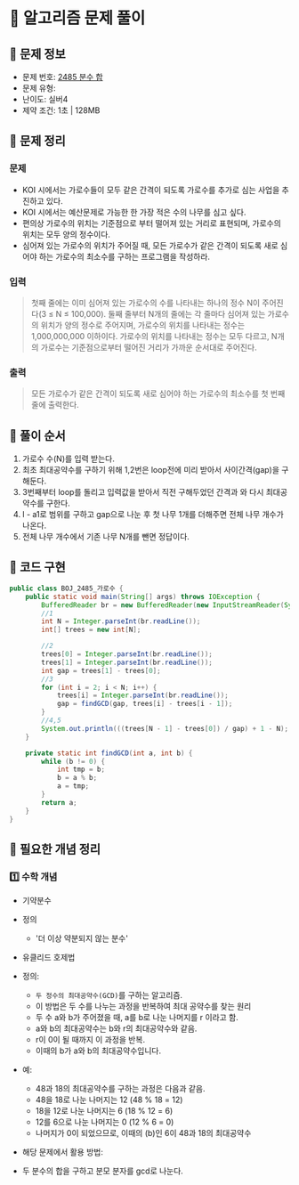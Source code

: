 # 📝 알고리즘 문제 풀이

## 🔹 문제 정보

* 문제 번호: [2485 분수 합](https://www.acmicpc.net/problem/2485)
* 문제 유형: 
* 난이도: 실버4
* 제약 조건: 1초 | 128MB

## 🔹 문제 정리

### 문제

* KOI 시에서는 가로수들이 모두 같은 간격이 되도록 가로수를 추가로 심는 사업을 추진하고 있다.
* KOI 시에서는 예산문제로 가능한 한 가장 적은 수의 나무를 심고 싶다.
* 편의상 가로수의 위치는 기준점으로 부터 떨어져 있는 거리로 표현되며, 가로수의 위치는 모두 양의 정수이다.
* 심어져 있는 가로수의 위치가 주어질 때, 모든 가로수가 같은 간격이 되도록 새로 심어야 하는 가로수의 최소수를 구하는 프로그램을 작성하라.

### 입력

> 첫째 줄에는 이미 심어져 있는 가로수의 수를 나타내는 하나의 정수 N이 주어진다(3 ≤ N ≤ 100,000).
> 둘째 줄부터 N개의 줄에는 각 줄마다 심어져 있는 가로수의 위치가 양의 정수로 주어지며, 가로수의 위치를 나타내는 정수는 1,000,000,000 이하이다.
> 가로수의 위치를 나타내는 정수는 모두 다르고, N개의 가로수는 기준점으로부터 떨어진 거리가 가까운 순서대로 주어진다.

### 출력

> 모든 가로수가 같은 간격이 되도록 새로 심어야 하는 가로수의 최소수를 첫 번째 줄에 출력한다.

## 🔹 풀이 순서

1. 가로수 수(N)를 입력 받는다.
2. 최초 최대공약수를 구하기 위해 1,2번은 loop전에 미리 받아서 사이간격(gap)을 구해둔다. 
3. 3번째부터 loop를 돌리고 입력값을 받아서 직전 구해두었던 간격과 와 다시 최대공약수를 구한다. 
4. l - a1로 범위를 구하고 gap으로 나눈 후 첫 나무 1개를 더해주면 전체 나무 개수가 나온다. 
5. 전체 나무 개수에서 기존 나무 N개를 뺀면 정답이다.

## 🔹 코드 구현

```java
public class BOJ_2485_가로수 {
    public static void main(String[] args) throws IOException {
        BufferedReader br = new BufferedReader(new InputStreamReader(System.in));
        //1
        int N = Integer.parseInt(br.readLine());
        int[] trees = new int[N];

        //2
        trees[0] = Integer.parseInt(br.readLine());
        trees[1] = Integer.parseInt(br.readLine());
        int gap = trees[1] - trees[0];
        //3
        for (int i = 2; i < N; i++) {
            trees[i] = Integer.parseInt(br.readLine());
            gap = findGCD(gap, trees[i] - trees[i - 1]);
        }
        //4,5
        System.out.println(((trees[N - 1] - trees[0]) / gap) + 1 - N);
    }

    private static int findGCD(int a, int b) {
        while (b != 0) {
            int tmp = b;
            b = a % b;
            a = tmp;
        }
        return a;
    }
}

```

## 🔹 필요한 개념 정리

### 1️⃣ 수학 개념
* 기약분수
* 정의
    * '더 이상 약분되지 않는 분수'

* 유클리드 호제법
* 정의:
    * `두 정수의 최대공약수(GCD)`를 구하는 알고리즘.
    * 이 방법은 두 수를 나누는 과정을 반복하여 최대 공약수를 찾는 원리
    * 두 수 a와 b가 주어졌을 때, a를 b로 나눈 나머지를 r 이라고 함.
    * a와 b의 최대공약수는 b와 r의 최대공약수와 같음.
    * r이 0이 될 때까지 이 과정을 반복.
    * 이때의 b가 a와 b의 최대공약수입니다.

* 예:
    * 48과 18의 최대공약수를 구하는 과정은 다음과 같음.
    * 48을 18로 나눈 나머지는 12 (48 % 18 = 12)
    * 18을 12로 나눈 나머지는 6  (18 % 12 = 6)
    * 12를 6으로 나눈 나머지는 0  (12 % 6 = 0)
    * 나머지가 0이 되었으므로, 이때의 (b)인 6이 48과 18의 최대공약수

* 해당 문제에서 활용 방법:
* 두 분수의 합을 구하고 분모 분자를 gcd로 나눈다.